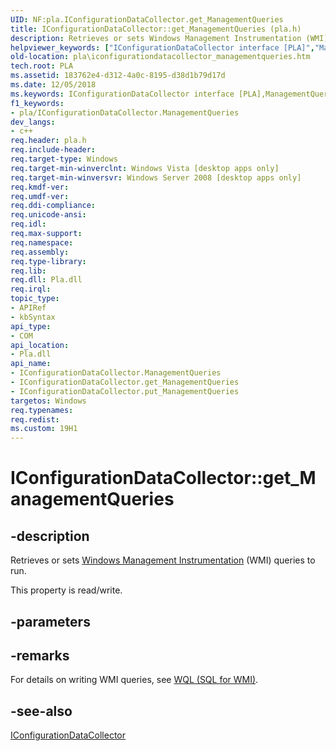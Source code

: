```yaml
---
UID: NF:pla.IConfigurationDataCollector.get_ManagementQueries
title: IConfigurationDataCollector::get_ManagementQueries (pla.h)
description: Retrieves or sets Windows Management Instrumentation (WMI) queries to run.helpviewer_keywords: ["IConfigurationDataCollector interface [PLA]","ManagementQueries property","IConfigurationDataCollector.ManagementQueries","IConfigurationDataCollector.get_ManagementQueries","IConfigurationDataCollector::ManagementQueries","IConfigurationDataCollector::get_ManagementQueries","IConfigurationDataCollector::put_ManagementQueries","ManagementQueries property [PLA]","ManagementQueries property [PLA]","IConfigurationDataCollector interface","base.iconfigurationdatacollector_managementqueries","get_ManagementQueries","pla.iconfigurationdatacollector_managementqueries","pla/IConfigurationDataCollector::ManagementQueries","pla/IConfigurationDataCollector::get_ManagementQueries","pla/IConfigurationDataCollector::put_ManagementQueries"]
old-location: pla\iconfigurationdatacollector_managementqueries.htm
tech.root: PLA
ms.assetid: 183762e4-d312-4a0c-8195-d38d1b79d17d
ms.date: 12/05/2018
ms.keywords: IConfigurationDataCollector interface [PLA],ManagementQueries property, IConfigurationDataCollector.ManagementQueries, IConfigurationDataCollector.get_ManagementQueries, IConfigurationDataCollector::ManagementQueries, IConfigurationDataCollector::get_ManagementQueries, IConfigurationDataCollector::put_ManagementQueries, ManagementQueries property [PLA], ManagementQueries property [PLA],IConfigurationDataCollector interface, base.iconfigurationdatacollector_managementqueries, get_ManagementQueries, pla.iconfigurationdatacollector_managementqueries, pla/IConfigurationDataCollector::ManagementQueries, pla/IConfigurationDataCollector::get_ManagementQueries, pla/IConfigurationDataCollector::put_ManagementQueries
f1_keywords:
- pla/IConfigurationDataCollector.ManagementQueries
dev_langs:
- c++
req.header: pla.h
req.include-header: 
req.target-type: Windows
req.target-min-winverclnt: Windows Vista [desktop apps only]
req.target-min-winversvr: Windows Server 2008 [desktop apps only]
req.kmdf-ver: 
req.umdf-ver: 
req.ddi-compliance: 
req.unicode-ansi: 
req.idl: 
req.max-support: 
req.namespace: 
req.assembly: 
req.type-library: 
req.lib: 
req.dll: Pla.dll
req.irql: 
topic_type:
- APIRef
- kbSyntax
api_type:
- COM
api_location:
- Pla.dll
api_name:
- IConfigurationDataCollector.ManagementQueries
- IConfigurationDataCollector.get_ManagementQueries
- IConfigurationDataCollector.put_ManagementQueries
targetos: Windows
req.typenames: 
req.redist: 
ms.custom: 19H1
---
```


# IConfigurationDataCollector::get_ManagementQueries


## -description


Retrieves or sets <a href="https://docs.microsoft.com/windows/desktop/WmiSdk/wmi-start-page">Windows Management Instrumentation</a> (WMI) queries to run.

This property is read/write.


## -parameters


## -remarks



For details on writing WMI queries, see <a href="https://docs.microsoft.com/windows/desktop/WmiSdk/wql-sql-for-wmi">WQL (SQL for WMI)</a>.




## -see-also




<a href="https://docs.microsoft.com/previous-versions/windows/desktop/api/pla/nn-pla-iconfigurationdatacollector">IConfigurationDataCollector</a>
 

 

